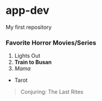 # app-dev
My first repository

### Favorite Horror Movies/Series
1. Lights Out
2. **Train to Busan**
3. *Mama*
- Tarot
> Conjuring: The Last Rites

